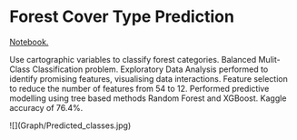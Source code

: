 
# Forest Cover Type Prediction
[Notebook.](Forest_cover_Type_prediction.ipynb)
<p>Use cartographic variables to classify forest categories. Balanced Mulit-Class Classification problem.
    Exploratory Data Analysis performed to identify promising features, visualising data interactions. Feature selection to reduce the number of features from 54 to 12. Performed predictive modelling using tree based methods Random Forest and XGBoost. Kaggle accuracy of 76.4%.</p>
   ![](Graph/Predicted_classes.jpg)
